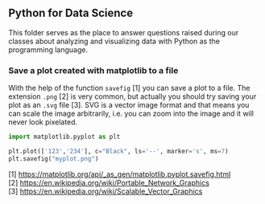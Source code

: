 ## Python for Data Science

This folder serves as the place to answer questions raised during our classes about analyzing and visualizing data with Python as the programming language.

### Save a plot created with matplotlib to a file

With the help of the function `savefig` [1] you can save a plot to a file. The extension `.png` [2] is very common, but actually you should try saving your plot as an `.svg` file [3].
SVG is a vector image format and that means you can scale the image arbitrarily, i.e. you can zoom into the image and it will never look pixelated.

```python
import matplotlib.pyplot as plt

plt.plot(['123','234'], c="Black", ls='--', marker='s', ms=7)
plt.savefig("myplot.png")
```

[1] https://matplotlib.org/api/_as_gen/matplotlib.pyplot.savefig.html  
[2] https://en.wikipedia.org/wiki/Portable_Network_Graphics  
[3] https://en.wikipedia.org/wiki/Scalable_Vector_Graphics